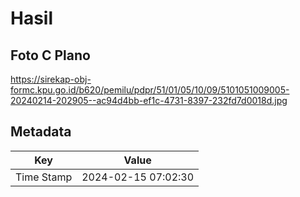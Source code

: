 # Hasil

## Foto C Plano

https://sirekap-obj-formc.kpu.go.id/b620/pemilu/pdpr/51/01/05/10/09/5101051009005-20240214-202905--ac94d4bb-ef1c-4731-8397-232fd7d0018d.jpg


## Metadata

| Key        | Value               |
| ---------- | ------------------- |
| Time Stamp | 2024-02-15 07:02:30 |



